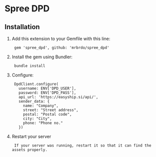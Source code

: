 # Spree DPD

## Installation

1. Add this extension to your Gemfile with this line:
        
        gem 'spree_dpd', github: 'mrbrdo/spree_dpd'

2. Install the gem using Bundler:

        bundle install
        
3. Configure:

        DpdClient.configure(
          username: ENV['DPD_USER'],
          password: ENV['DPD_PASS'],
          api_url: 'https://easyship.si/api/',
          sender_data: {
            name: "Company",
            street: "Street address",
            postal: "Postal code",
            city: "City",
            phone: "Phone no."
          })

3. Restart your server

        If your server was running, restart it so that it can find the assets properly.
